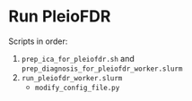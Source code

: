 # Run PleioFDR

Scripts in order:

1. `prep_ica_for_pleiofdr.sh` and `prep_diagnosis_for_pleiofdr_worker.slurm`
1. `run_pleiofdr_worker.slurm`
   - `modify_config_file.py`
